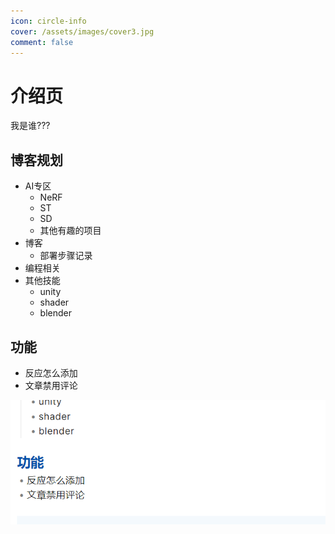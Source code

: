 ```yaml
---
icon: circle-info
cover: /assets/images/cover3.jpg
comment: false
---
```


# 介绍页

我是谁???

## 博客规划
- AI专区
    - NeRF
    - ST
    - SD
    - 其他有趣的项目
- 博客
    - 部署步骤记录
- 编程相关
- 其他技能
    - unity
    - shader
    - blender

## 功能
- 反应怎么添加
- 文章禁用评论


![](/assets/images/intro_1.png)

